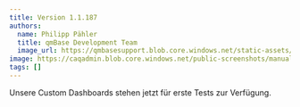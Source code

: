 ```yaml
---
title: Version 1.1.187
authors:
  name: Philipp Pähler
  title: qmBase Development Team
  image_url: https://qmbasesupport.blob.core.windows.net/static-assets/img/persons/paehler_round.png
image: https://caqadmin.blob.core.windows.net/public-screenshots/manual-screenshots/2023-01-19-custom-dashboard.png
tags: []
---
```


Unsere Custom Dashboards stehen jetzt für erste Tests zur Verfügung.

<!--truncate-->
